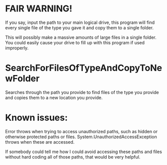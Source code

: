 # FAIR WARNING!
If you say, input the path to your main logical drive, this program will find every single file of the type you gave it and copy them to a single folder.

This will possibly make a massive amounts of large files in a single folder.
You could easily cause your drive to fill up with this program if used improperly.

# SearchForFilesOfTypeAndCopyToNewFolder
Searches through the path you provide to find files of the type you provide and copies them to a new location you provide.

# Known issues:
Error throws when trying to access unauthorized paths, such as hidden or otherwise protected paths or files.
System.UnauthorizedAccessException throws when these are accessed.

If somebody could tell me how I could avoid accessing these paths and files without hard coding all of those paths, that would be very helpful.
